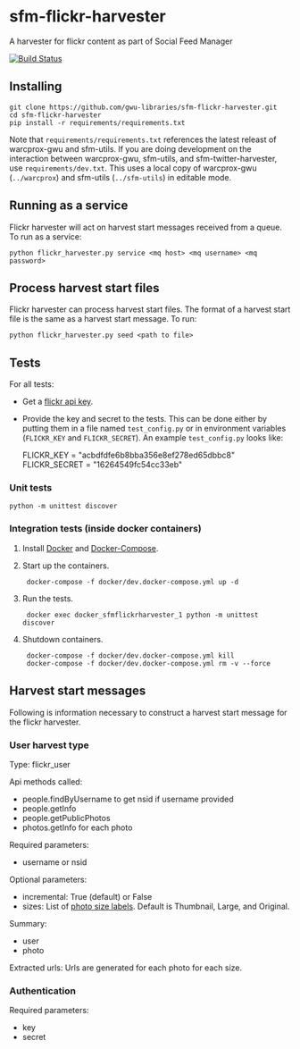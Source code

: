 # sfm-flickr-harvester
A harvester for flickr content as part of Social Feed Manager

[![Build Status](https://travis-ci.org/gwu-libraries/sfm-flickr-harvester.svg?branch=master)](https://travis-ci.org/gwu-libraries/sfm-flickr-harvester)

## Installing
    git clone https://github.com/gwu-libraries/sfm-flickr-harvester.git
    cd sfm-flickr-harvester
    pip install -r requirements/requirements.txt

Note that `requirements/requirements.txt` references the latest releast of warcprox-gwu and sfm-utils.
If you are doing development on the interaction between warcprox-gwu, sfm-utils, and sfm-twitter-harvester,
use `requirements/dev.txt`. This uses a local copy of warcprox-gwu (`../warcprox`) and sfm-utils (`../sfm-utils`)
in editable mode.


## Running as a service
Flickr harvester will act on harvest start messages received from a queue. To run as a service:

    python flickr_harvester.py service <mq host> <mq username> <mq password>
    
## Process harvest start files
Flickr harvester can process harvest start files. The format of a harvest start file is the same as a harvest start message.  To run:

    python flickr_harvester.py seed <path to file>

## Tests
For all tests:

* Get a [flickr api key](https://www.flickr.com/services/api/misc.api_keys.html).
* Provide the key and secret to the tests. This can be done either by putting them in a file named `test_config.py`
or in environment variables (`FLICKR_KEY` and `FLICKR_SECRET`).  An example `test_config.py` looks like:

    FLICKR_KEY = "acbdfdfe6b8bba356e8ef278ed65dbbc8"
    FLICKR_SECRET = "16264549fc54cc33eb"


### Unit tests
    python -m unittest discover

### Integration tests (inside docker containers)
1. Install [Docker](https://docs.docker.com/installation/) and [Docker-Compose](https://docs.docker.com/compose/install/).
2. Start up the containers.

        docker-compose -f docker/dev.docker-compose.yml up -d

3. Run the tests.

        docker exec docker_sfmflickrharvester_1 python -m unittest discover

4. Shutdown containers.

        docker-compose -f docker/dev.docker-compose.yml kill
        docker-compose -f docker/dev.docker-compose.yml rm -v --force
        

## Harvest start messages
Following is information necessary to construct a harvest start message for the flickr harvester.

### User harvest type

Type: flickr_user

Api methods called:
  * people.findByUsername to get nsid if username provided
  * people.getInfo
  * people.getPublicPhotos
  * photos.getInfo for each photo

Required parameters:
  * username or nsid

Optional parameters:
  * incremental: True (default) or False
  * sizes:  List of [photo size labels](https://www.flickr.com/services/api/flickr.photos.getSizes.html).  Default is Thumbnail, Large, and Original.

Summary:
  * user
  * photo

Extracted urls: Urls are generated for each photo for each size.

### Authentication

Required parameters:
  * key
  * secret